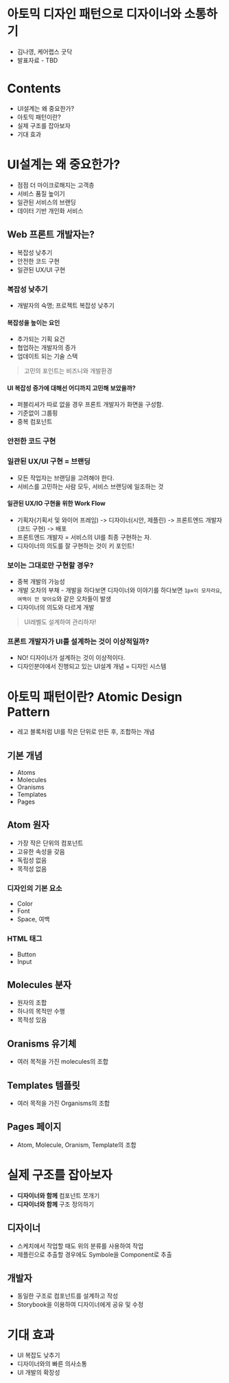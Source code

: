 # 아토믹 디자인 패턴으로 디자이너와 소통하기
- 김나영, 케어랩스 굿닥
- 발표자료 - TBD

# Contents
- UI설계는 왜 중요한가?
- 아토믹 패턴이란?
- 실제 구조를 잡아보자
- 기대 효과

# UI설계는 왜 중요한가?
- 점점 더 마이크로해지는 고객층
- 서비스 품질 높이기
- 일관된 서비스의 브랜딩
- 데이터 기반 개인화 서비스

## Web 프론트 개발자는?
- 복잡성 낮추기
- 안전한 코드 구현
- 일관된 UX/UI 구현

### 복잡성 낮추기
- 개발자의 숙명; 프로젝트 복잡성 낮추기

#### 복잡성을 높이는 요인
- 추가되는 기획 요건
- 협업하는 개발자의 증가
- 업데이트 되는 기술 스택

> 고민의 포인트는 비즈니와 개발환경

#### UI 복잡성 증가에 대해선 어디까지 고민해 보았을까?
- 퍼블리셔가 따로 없을 경우 프론트 개발자가 화면을 구성함.
- 기준없이 그룹핑
- 중복 컴포넌트

### 안전한 코드 구현

### 일관된 UX/UI 구현 = 브랜딩
- 모든 작업자는 브랜딩을 고려해야 한다.
- 서비스를 고민하는 사람 모두, 서비스 브랜딩에 일조하는 것

#### 일관된 UX/IO 구현을 위한 Work Flow
- 기획자(기획서 및 와이어 프레임) -> 디자이너(시안, 제플린) -> 프론트엔드 개발자(코드 구현) -> 배포
- 프론트엔드 개발자 = 서비스의 UI를 최종 구현하는 자.
- 디자이너의 의도를 잘 구현하는 것이 키 포인트!

### 보이는 그대로만 구현할 경우?
- 중복 개발의 가능성
- 개발 오차의 부채 - 개발을 하다보면 디자이너와 이야기를 하다보면 `1px이 모자라요`, `여백이 안 맞아요`와 같은 오차들이 발생
- 디자이너의 의도와 다르게 개발

> UI레벨도 설계하여 관리하자!

### 프론트 개발자가 UI를 설계하는 것이 이상적일까?
- NO! 디자이너가 설계하는 것이 이상적이다.
- 디자인분야에서 진행되고 있는 UI설계 개념 = 디자인 시스템

# 아토믹 패턴이란? Atomic Design Pattern
- 레고 블록처럼 UI를 작은 단위로 만든 후, 조합하는 개념

## 기본 개념
- Atoms
- Molecules
- Oranisms
- Templates
- Pages

## Atom 원자
- 가장 작은 단위의 컴포넌트
- 고유한 속성을 갖음
- 독립성 없음
- 목적성 없음

### 디자인의 기본 요소
- Color
- Font
- Space, 여백

### HTML 태그
- Button
- Input

## Molecules 분자
- 원자의 조합
- 하나의 목적만 수행
- 목적성 있음

## Oranisms 유기체
- 여러 목적을 가진 molecules의 조합

## Templates 템플릿
- 여러 목적을 가진 Organisms의 조합

## Pages 페이지
- Atom, Molecule, Oranism, Template의 조합

# 실제 구조를 잡아보자
- **디자이너와 함께** 컴포넌트 쪼개기
- **디자이너와 함께** 구조 정의하기

## 디자이너
- 스케치에서 작업할 때도 위의 분류를 사용하여 작업
- 제플린으로 추출할 경우에도 Symbole을 Component로 추출

## 개발자
- 동일한 구조로 컴포넌트를 설계하고 작성
- Storybook을 이용하여 디자이너에게 공유 및 수정

# 기대 효과
- UI 복잡도 낮추기
- 디자이너와의 빠른 의사소통
- UI 개발의 확장성
